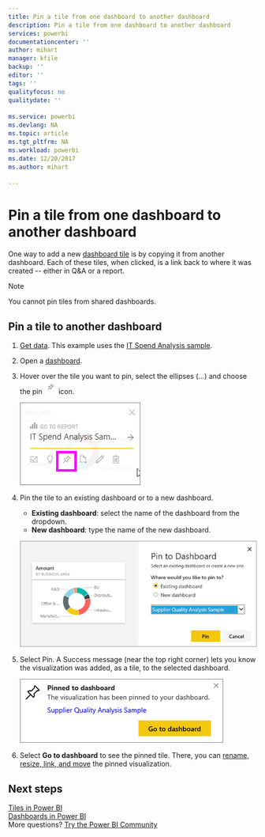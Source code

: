```yaml
---
title: Pin a tile from one dashboard to another dashboard
description: Pin a tile from one dashboard to another dashboard
services: powerbi
documentationcenter: ''
author: mihart
manager: kfile
backup: ''
editor: ''
tags: ''
qualityfocus: no
qualitydate: ''

ms.service: powerbi
ms.devlang: NA
ms.topic: article
ms.tgt_pltfrm: NA
ms.workload: powerbi
ms.date: 12/20/2017
ms.author: mihart

---
```

# Pin a tile from one dashboard to another dashboard
﻿One way to add a new [dashboard tile](service-dashboard-tiles.md) is by copying it from another dashboard. Each of these tiles, when clicked, is a link back to where it was created -- either in Q&A or a report. 

> [!NOTE]
> You cannot pin tiles from shared dashboards.
> 
> 

## Pin a tile to another dashboard
1. [Get data](service-get-data.md). This example uses the [IT Spend Analysis sample](sample-it-spend.md).
2. Open a [dashboard](service-dashboards.md).
3. Hover over the tile you want to pin, select the ellipses (...) and choose the pin ![](media/service-pin-tile-to-another-dashboard/pbi_pintile.png) icon.  
   
   ![](media/service-pin-tile-to-another-dashboard/power-bi-tile-menu.png)
4. Pin the tile to an existing dashboard or to a new dashboard. 
   
   * **Existing dashboard**: select the name of the dashboard from the dropdown.
   * **New dashboard**: type the name of the new dashboard.
   
   ![](media/service-pin-tile-to-another-dashboard/pbi_pintoanotherdash.png)
5. Select Pin.
   A Success message (near the top right corner) lets you know the visualization was added, as a tile, to the selected dashboard.
   
   ![](media/service-pin-tile-to-another-dashboard/power-bi-pin-success.png)
6. Select **Go to dashboard** to see the pinned tile. There, you can [rename, resize, link, and move](service-dashboard-edit-tile.md) the pinned visualization.

## Next steps
[Tiles in Power BI](service-dashboard-tiles.md)  
[Dashboards in Power BI](service-dashboards.md)  
More questions? [Try the Power BI Community](http://community.powerbi.com/)

